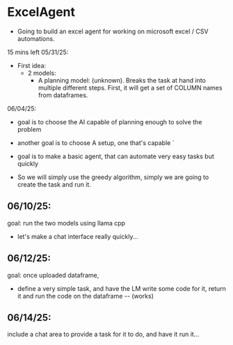 # ExcelAgent
- Going to build an excel agent for working on microsoft excel / CSV automations.

15 mins left
05/31/25:
- First idea: 
    - 2 models: 
        - A planning model: (unknown). Breaks the task at hand into multiple different steps. First, it will get a set of COLUMN names from dataframes. 



06/04/25:
- goal is to choose the AI capable of planning enough to solve the problem
- another goal is to choose A setup, one that's capable `



- goal is to make a basic agent, that can automate very easy tasks but quickly
- So we will simply use the greedy algorithm, simply we are going to create the task and run it.

06/10/25:
--
goal: run the two models using llama cpp
- let's make a chat interface really quickly... 

06/12/25:
--
goal: once uploaded dataframe,

- define a very simple task, and have the LM write some code for it, return it and run the code on the dataframe  -- (works)

06/14/25:
--
include a chat area to provide a task for it to do, and have it run it...



